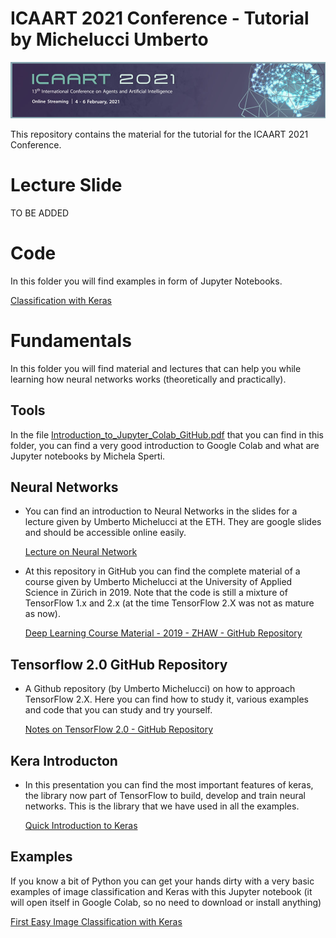 # ICAART 2021 Conference - Tutorial by Michelucci Umberto

![Logo](https://github.com/toelt-llc/ICAART-Tutorial-Michelucci/blob/main/ICAART%202021_logo.jpg)

This repository contains the material for the tutorial for the ICAART 2021 Conference.

# Lecture Slide

TO BE ADDED

# Code

In this folder you will find examples in form of Jupyter Notebooks.

[Classification with Keras](https://colab.research.google.com/github/toelt-llc/ICAART-Tutorial-Michelucci/blob/main/code/Classification.ipynb)



# Fundamentals

In this folder you will find material and lectures that can help you while learning how neural networks works (theoretically and practically).

## Tools

In the file [Introduction_to_Jupyter_Colab_GitHub.pdf](https://github.com/toelt-llc/astroml-hackdays/blob/master/Fundamentals/Introduction_to_Jupyter_Colab_GitHub.pdf) that you can find in this folder, you can find a very good introduction to Google Colab and what are Jupyter notebooks by Michela Sperti.

## Neural Networks

- You can find an introduction to Neural Networks in the slides for a lecture given by Umberto Michelucci at the ETH. They are google slides and should be 
accessible online easily.

  [Lecture on Neural Network](https://docs.google.com/presentation/d/1Lrutcr1NN_P0CS-5_xR5qaAqCdhqQ0liobOAA_9BZ0s/edit?usp=sharing)
  
- At this repository in GitHub you can find the complete material of a course given by Umberto Michelucci at the University of Applied Science in Zürich in 2019. Note that the code is still a mixture of TensorFlow 1.x and 2.x (at the time TensorFlow 2.X was not as mature as now). 

  [Deep Learning Course Material - 2019 - ZHAW - GitHub Repository](https://github.com/toelt-llc/zhaw-dlcourse-spring2019)
  
## Tensorflow 2.0 GitHub Repository  

- A Github repository (by Umberto Michelucci) on how to approach TensorFlow 2.X. Here you can find how to study it, various examples and code that you can study and
try yourself.

  [Notes on TensorFlow 2.0 - GitHub Repository](https://github.com/toelt-llc/TensorFlow20-Notes)
  
## Kera Introducton

- In this presentation you can find the most important features of keras, the library now part of TensorFlow to build, develop and train neural networks. This is the library that we have used in all the examples.

  [Quick Introduction to Keras](https://docs.google.com/presentation/d/1TEYgiQHlPQl6mqUEMb5BKCt613R8HfwPax4G-AyLfdY/edit?usp=sharing)


## Examples

If you know a bit of Python you can get your hands dirty with a very basic examples of image classification and Keras with this Jupyter notebook (it will open
itself in Google Colab, so no need to download or install anything)

[First Easy Image Classification with Keras](https://colab.research.google.com/github/toelt-llc/astroml-hackdays/blob/master/Fundamentals/code/Easy%20NN%20with%20Keras.ipynb)
